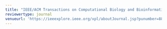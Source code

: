```yaml
---
title: "IEEE/ACM Transactions on Computational Biology and Bioinformatics"
reviewertype: journal
venueurl: 'https://ieeexplore.ieee.org/xpl/aboutJournal.jsp?punumber=8857'
---
```

